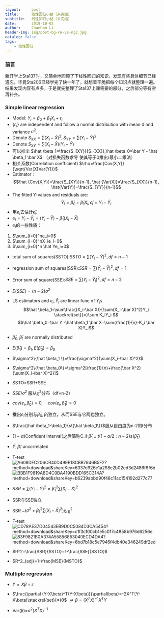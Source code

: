 ```yaml
---
layout:     post
title:      线性回归小结（未完结）
subtitle:   线性回归小结（未完结）
date:       2018-10-02
author:     Chunhan Li
header-img: img/post-bg-re-vs-ng2.jpg
catalog: false
tags:
    - 线性回归
---
```


### 前言
新开学上Sta137时，又简单地回顾了下线性回归的知识，发现有些具体细节已经遗忘。毕竟Sta206已经学完了快一年了，就想着干脆把每个知识点就整理一遍。结果发现内容有点多，于是就先整理了Sta137上课需要的部分，之后部分等有空再补齐。

### Simple linear regression
- Model: $Y_i=\beta_0+\beta_1X_i+\epsilon_i$ 
- {$\epsilon_i$} are independent and follow a normal distribution with mean 0 and variance $\sigma^2$.
- Denote $S_{XX}=\sum(X_i-\bar X)^2,S_{YY}=\sum(Y_i-\bar Y)^2$
- Denote $S_{XY}=\sum(X_i-\bar X)(Y_i - \bar Y)$
- 可以推出 $\hat \beta_1=\frac{S_{XY}}{S_{XX}},\hat \beta_0=\bar Y - \hat \beta_1 \bar X$ （对损失函数求导 使其等于0推出/最小二乘法）
- 相关系数(Correlation coefficient)  $\rho=\frac{Cov(X,Y)}{\sqrt{Var(X)Var(Y)}}$
- Estimator : 
$$\hat {Cov(X,Y)}=\frac{S_{XY}}{n-1}, \hat {Var(X)}=\frac{S_{XX}}{n-1}, \hat{Var(Y)}=\frac{S_{YY}}{n-1}$$
- The fitted Y-values and residuals are:
$$\hat Y_i=\hat \beta_0+\hat \beta_1 X_i,\hat \epsilon_i=Y_i-\hat Y_i$$
- 用$e_i$去估计$\hat \epsilon_i$.
- $e_i=Y_i-\hat Y_i=(Y_i-\bar Y)-\hat \beta_1(X_i-\bar X)$
- $e_i$的一些性质：
1. $\sum_{i=0}^ne_i=0$
2. $\sum_{i=0}^nX_ie_i=0$
3. $\sum_{i=0}^n \hat Ye_i=0$
- total sum of squares(SSTO):$SSTO=\sum (Y_i-\bar Y)^2,df=n-1$
- regression sum of squares(SSR):$SSR=\sum(\hat Y_i -\bar Y)^2,df=1$
- Error sum of square(SSE):$SSE=\sum(Y_i-\hat Y_i)^2,df=n-2$
- $E(SSE)=(n-2)\sigma^2$
- LS estimators and $e_i,\hat Y_i$ are linear func of $Y_is$.
$$\hat \beta_1=\sum\frac{(X_i-\bar X)}{\sum(X_i-\bar X)^2}Y_i \stackrel{set}{=}\sum K_iY_i $$
$$\hat \beta_0=\bar Y -\hat \beta_1 \bar X=\sum(\frac{1}{n}-K_i \bar X)Y_i$$

- $\hat \beta_0, \hat \beta_1$ are normally distributed

- $E(\hat \beta_1)=\beta_1,E(\hat \beta_0)=\beta_0$
-  $\sigma^2\{\hat \beta_1 \}=\frac{\sigma^2}{\sum(X_i-\bar X)^2}$
-  $\sigma^2\{\hat \beta_0\}=\sigma^2[\frac{1}{n}+\frac{\bar X^2}{\sum(X_i-\bar X)^2}]$
-  SSTO=SSR+SSE
-  $SSE /\sigma^2$ 服从$\chi^2$分布（df=n-2）
-  $cov(e_i,\hat \beta_0)=0,\quad cov(e_i,\hat \beta_1)=0$
-  推出$e_i\text{分别与}\hat \beta_0,\hat \beta_1$独立，从而SSE与它两也独立。
-  $\frac{\hat \beta_1-\beta_1}{s\{\hat \beta_1\}}$服从自由度为n-2的t分布
-  $(1-\alpha)$Confident Interval(之后简称C.I):$\hat \beta_1\pm t(1-\alpha/2:n-2)s\{\hat \beta_1\}$
-  $\bar Y,\hat \beta_1$ uncorrelated
-  T-test
![A608DFC206CB40D499E18CBB7946B5F2?method=download&shareKey=6337d926c1a298e2b02ed3d2486f6f6d](https://note.youdao.com/yws/api/personal/file/A608DFC206CB40D499E18CBB7946B5F2?method=download&shareKey=6337d926c1a298e2b02ed3d2486f6f6d)
![BBB1F9819A8D4C0BA4190BDD165C314A?method=download&shareKey=b6239abbd90f48c11ac154192d277c77](https://note.youdao.com/yws/api/personal/file/BBB1F9819A8D4C0BA4190BDD165C314A?method=download&shareKey=b6239abbd90f48c11ac154192d277c77)

- $SSR=\sum(Y_i - \bar Y)^2=\hat \beta_1^2\sum(X_i-\bar X)^2$
- SSR与SSE独立
- SSR ~$(\sigma^2+\beta_1^2\sum(X_i-\bar X)^2)\chi_{(1)}^2$
- F-test
![CD78AE37D04543EB9D0C5084D3CA5454?method=download&shareKey=c1f3c100cb1e5c017c4858b976d6256e](https://note.youdao.com/yws/api/personal/file/CD78AE37D04543EB9D0C5084D3CA5454?method=download&shareKey=c1f3c100cb1e5c017c4858b976d6256e)
![83F9821B0A374A55856853040ECD4DA4?method=download&shareKey=6bd7b18c5e7946f4db40e346249df2ed](https://note.youdao.com/yws/api/personal/file/83F9821B0A374A55856853040ECD4DA4?method=download&shareKey=6bd7b18c5e7946f4db40e346249df2ed)
- $R^2=\frac{SSR}{SSTO}=1-\frac{SSE}{SSTO}$
- $R^2_{adj}=1-\frac{MSE}{MSTO}$

### Multiple regression
- $Y=X\beta+\epsilon$

- $\frac{\partial (Y-X\beta)^T(Y-X\beta)}{\partial\beta}=-2X^T(Y-X\beta)\stackrel{set}{=}0$
$\Rightarrow \beta=(X^TX)^{-1}X^TY$ 

-  Var($\beta$)=$\sigma^2(X^TX)^{-1}$
